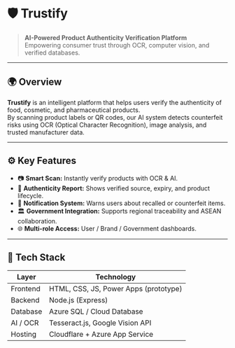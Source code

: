 # 🛡️ Trustify

> **AI-Powered Product Authenticity Verification Platform**  
> Empowering consumer trust through OCR, computer vision, and verified databases.

---

## 🌍 Overview

**Trustify** is an intelligent platform that helps users verify the authenticity of food, cosmetic, and pharmaceutical products.  
By scanning product labels or QR codes, our AI system detects counterfeit risks using OCR (Optical Character Recognition), image analysis, and trusted manufacturer data.

---

## ⚙️ Key Features
- 📷 **Smart Scan:** Instantly verify products with OCR & AI.
- 🧾 **Authenticity Report:** Shows verified source, expiry, and product lifecycle.
- 🔔 **Notification System:** Warns users about recalled or counterfeit items.
- 🏛️ **Government Integration:** Supports regional traceability and ASEAN collaboration.
- 🌐 **Multi-role Access:** User / Brand / Government dashboards.

---

## 🧠 Tech Stack
| Layer | Technology |
|-------|-------------|
| Frontend | HTML, CSS, JS, Power Apps (prototype) |
| Backend | Node.js (Express) |
| Database | Azure SQL / Cloud Database |
| AI / OCR | Tesseract.js, Google Vision API |
| Hosting | Cloudflare + Azure App Service |
